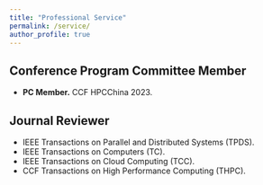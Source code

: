 ```yaml
---
title: "Professional Service"
permalink: /service/
author_profile: true
---
```



## Conference Program Committee Member
- **PC Member.** CCF HPCChina 2023.

## Journal Reviewer
- IEEE Transactions on Parallel and Distributed Systems (TPDS).
- IEEE Transactions on Computers (TC).
- IEEE Transactions on Cloud Computing (TCC).
- CCF Transactions on High Performance Computing (THPC).
